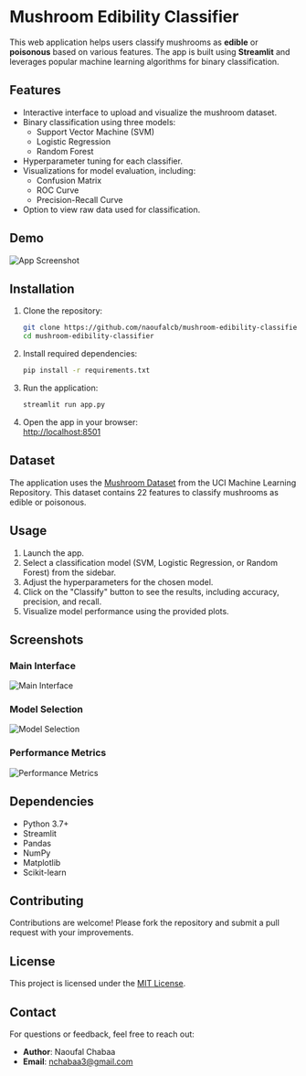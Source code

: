 # Mushroom Edibility Classifier  

This web application helps users classify mushrooms as **edible** or **poisonous** based on various features. The app is built using **Streamlit** and leverages popular machine learning algorithms for binary classification.  

## Features  

- Interactive interface to upload and visualize the mushroom dataset.  
- Binary classification using three models:  
  - Support Vector Machine (SVM)  
  - Logistic Regression  
  - Random Forest  
- Hyperparameter tuning for each classifier.  
- Visualizations for model evaluation, including:  
  - Confusion Matrix  
  - ROC Curve  
  - Precision-Recall Curve  
- Option to view raw data used for classification.  

## Demo  

![App Screenshot](link-to-screenshot)  

## Installation  

1. Clone the repository:  
   ```bash  
   git clone https://github.com/naoufalcb/mushroom-edibility-classifier.git  
   cd mushroom-edibility-classifier  
   ```  

2. Install required dependencies:  
   ```bash  
   pip install -r requirements.txt  
   ```  

3. Run the application:  
   ```bash  
   streamlit run app.py  
   ```  

4. Open the app in your browser:  
   [http://localhost:8501](http://localhost:8501)  

## Dataset  

The application uses the [Mushroom Dataset](https://archive.ics.uci.edu/ml/datasets/mushroom) from the UCI Machine Learning Repository. This dataset contains 22 features to classify mushrooms as edible or poisonous.  

## Usage  

1. Launch the app.  
2. Select a classification model (SVM, Logistic Regression, or Random Forest) from the sidebar.  
3. Adjust the hyperparameters for the chosen model.  
4. Click on the "Classify" button to see the results, including accuracy, precision, and recall.  
5. Visualize model performance using the provided plots.  

## Screenshots  

### Main Interface  
![Main Interface](link-to-main-interface-screenshot)  

### Model Selection  
![Model Selection](link-to-model-selection-screenshot)  

### Performance Metrics  
![Performance Metrics](link-to-performance-metrics-screenshot)  

## Dependencies  

- Python 3.7+  
- Streamlit  
- Pandas  
- NumPy  
- Matplotlib  
- Scikit-learn  

## Contributing  

Contributions are welcome! Please fork the repository and submit a pull request with your improvements.  

## License  

This project is licensed under the [MIT License](LICENSE).  

## Contact  

For questions or feedback, feel free to reach out:  

- **Author**: Naoufal Chabaa  
- **Email**: nchabaa3@gmail.com  

